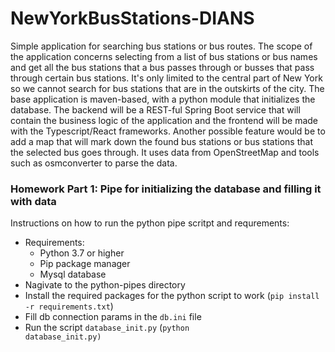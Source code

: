 # NewYorkBusStations-DIANS
Simple application for searching bus stations or bus routes. The scope of the application concerns selecting from a list of bus stations or bus names and get all the bus stations that a bus passes through or busses that pass through certain bus stations. It's only limited to the central part of New York so we cannot search for bus stations that are in the outskirts of the city. The base application is maven-based, with a python module that initializes the database. The backend will be a REST-ful Spring Boot service that will contain the business logic of the application and the frontend will be made with the Typescript/React frameworks. Another possible feature would be to add a map that will mark down the found bus stations or bus stations that the selected bus goes through. It uses data from OpenStreetMap and tools such as osmconverter to parse the data. 

### Homework Part 1: Pipe for initializing the database and filling it with data

Instructions on how to run the python pipe scritpt and requrements:
- Requirements:
  - Python 3.7 or higher
  - Pip package manager
  - Mysql database
- Nagivate to the python-pipes directory
- Install the required packages for the python script to work (<code>pip install -r requirements.txt</code>)
- Fill db connection params in the <code>db.ini</code> file
- Run the script <code>database_init.py</code> (<code>python database_init.py)
